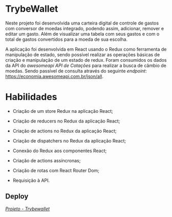 # TrybeWallet

Neste projeto foi desenvolvida uma carteira digital de controle de gastos com conversor de moedas integrado, podendo assim, adicionar, remover e editar um gasto. Além de visualizar uma tabela com seus gastos e com o total de gastos convertidos para a moeda de sua escolha.

A aplicação foi desenvolvida em React usando o Redux como ferramenta de manipulação de estado, sendo possível realizar as operações básicas de criação e manipulação de um estado de redux. Foram consumidos os dados da API do _awesomeapi API de Cotações_ para realizar a busca de câmbio de moedas. Sendo passível de consulta através do seguinte _endpoint_: <https://economia.awesomeapi.com.br/json/all>.


# Habilidades

- Criação de um store Redux na aplicação React;

- Criação de reducers no Redux da aplicação React;

- Criação de actions no Redux da aplicação React;

- Criação de dispatchers no Redux da aplicação React;

- Conexão do Redux aos componentes React;

- Criação de actions assíncronas;

- Criação de rotas com React Router Dom;

- Requisição à API.


## Deploy

_[Projeto - Trybewallet](https://trybewallet-project-front-end-geovanaaugusta.vercel.app//)_
